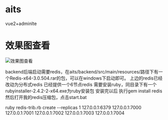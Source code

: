 # aits
vue2+adminlte

# 效果图查看
![效果图查看](https://gitee.com/uploads/images/2017/1102/170928_300656a3_872520.png "效果图查看")

backend后端启动需要redis，在aits/backend/src/main/resources/路径下有一个Redis-x64-3.0.504.rar的包，可以在windows下启动即可。
上边的redis已经改动为分布式redis
已经提供一个6节点redis
需要安装ruby，同目录下有一个rubyinstaller-2.4.2-2-x64.exe为ruby安装包
安装完以后
执行gem install redis
然后打开我的redis压缩包，点击start.bat

ruby redis-trib.rb create --replicas 1 127.0.0.1:6379 127.0.0.1:7000 127.0.0.1:7001 127.0.0.1:7002 127.0.0.1:7003 127.0.0.1:7004
